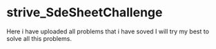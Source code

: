 # strive_SdeSheetChallenge
Here i have uploaded all problems that i have soved
I will try my best to solve all this problems.
